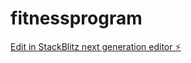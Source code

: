 # fitnessprogram

[Edit in StackBlitz next generation editor ⚡️](https://stackblitz.com/~/github.com/drinngreen/fitnessprogram)